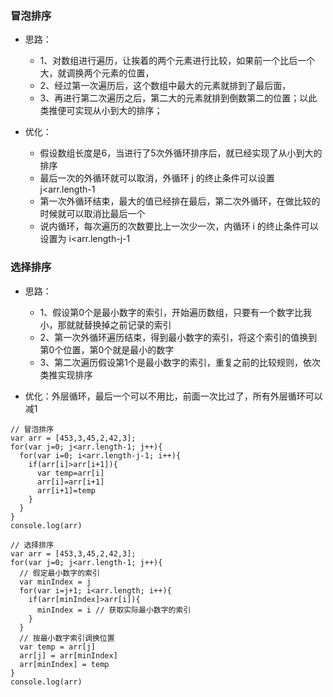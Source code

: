 ### 冒泡排序
- 思路：
  - 1、对数组进行遍历，让挨着的两个元素进行比较，如果前一个比后一个大，就调换两个元素的位置，
  - 2、经过第一次遍历后，这个数组中最大的元素就排到了最后面，
  - 3、再进行第二次遍历之后，第二大的元素就排到倒数第二的位置；以此类推便可实现从小到大的排序；

- 优化：
  - 假设数组长度是6，当进行了5次外循环排序后，就已经实现了从小到大的排序
  - 最后一次的外循环就可以取消，外循环 j 的终止条件可以设置 j<arr.length-1 
  - 第一次外循环结束，最大的值已经排在最后，第二次外循环，在做比较的时候就可以取消比最后一个
  - 说内循环，每次遍历的次数要比上一次少一次，内循环 i 的终止条件可以设置为 i<arr.length-j-1

### 选择排序
- 思路：
  - 1、假设第0个是最小数字的索引，开始遍历数组，只要有一个数字比我小，那就就替换掉之前记录的索引
  - 2、第一次外循环遍历结束，得到最小数字的索引，将这个索引的值换到第0个位置，第0个就是最小的数字
  - 3、第二次遍历假设第1个是最小数字的索引，重复之前的比较规则，依次类推实现排序

- 优化：外层循环，最后一个可以不用比，前面一次比过了，所有外层循环可以减1



```
// 冒泡排序
var arr = [453,3,45,2,42,3];
for(var j=0; j<arr.length-1; j++){
  for(var i=0; i<arr.length-j-1; i++){
    if(arr[i]>arr[i+1]){
      var temp=arr[i]
      arr[i]=arr[i+1]
      arr[i+1]=temp
    }
  }
}
console.log(arr)
```

```
// 选择排序
var arr = [453,3,45,2,42,3];
for(var j=0; j<arr.length-1; j++){
  // 假定最小数字的索引
  var minIndex = j
  for(var i=j+1; i<arr.length; i++){
    if(arr[minIndex]>arr[i]){
      minIndex = i // 获取实际最小数字的索引
    }
  }
  // 按最小数字索引调换位置
  var temp = arr[j]
  arr[j] = arr[minIndex]
  arr[minIndex] = temp
}
console.log(arr)

```